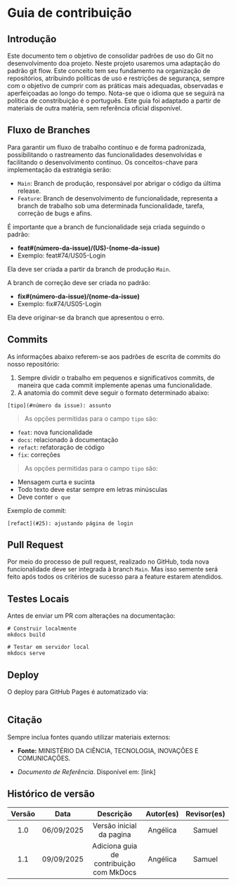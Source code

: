 # Guia de contribuição


## Introdução

Este documento tem o objetivo de consolidar padrões de uso do Git no desenvolvimento doa projeto. Neste projeto usaremos uma adaptação do padrão git flow. Este conceito tem seu fundamento na organização de repositórios, atribuindo políticas de uso e restrições de segurança, sempre com o objetivo de cumprir com as práticas mais adequadas, observadas e aperfeiçoadas ao longo do tempo. Nota-se que o idioma que se seguirá na política de constribuição é o português. Este guia foi adaptado a partir de materiais de outra matéria, sem referência oficial disponível.

## Fluxo de Branches

Para garantir um fluxo de trabalho contínuo e de forma padronizada, possibilitando o rastreamento das funcionalidades desenvolvidas e facilitando o desenvolvimento contínuo. Os conceitos-chave para implementação da estratégia serão:

- ```Main```: Branch de produção, responsável por abrigar o código da última release.
- ```Feature```: Branch de desenvolvimento de funcionalidade, representa a branch de trabalho sob uma determinada funcionalidade, tarefa, correção de bugs e afins.

É importante que a branch de funcionalidade seja criada seguindo o padrão:

- <b>feat#(número-da-issue)/(US)-(nome-da-issue)</b>
- Exemplo: feat#74/US05-Login

Ela deve ser criada a partir da branch de produção ```Main```.

A branch de correção deve ser criada no padrão:

- <b>fix#(número-da-issue)/(nome-da-issue)</b>
- Exemplo: fix#74/US05-Login

Ela deve originar-se da branch que apresentou o erro.

## Commits

As informações abaixo referem-se aos padrões de escrita de commits do nosso repositório:

1. Sempre dividir o trabalho em pequenos e significativos commits, de maneira que cada commit implemente apenas uma funcionalidade.
2. A anatomia do commit deve seguir o formato determinado abaixo:

```
[tipo](#número da issue): assunto 
```
> As opções permitidas para o campo ```tipo``` são:

- ```feat```: nova funcionalidade
- ```docs```: relacionado à documentação
- ```refact```: refatoração de código
- ```fix```: correções

> As opções permitidas para o campo ```tipo``` são:

- Mensagem curta e sucinta
- Todo texto deve estar sempre em letras minúsculas
- Deve conter ```o que```

Exemplo de commit: 
```
[refact](#25): ajustando página de login  
```

## Pull Request

Por meio do processo de pull request, realizado no GitHub, toda nova funcionalidade deve ser integrada à branch ```Main```. Mas isso semente será feito após todos os critérios de sucesso para a feature estarem atendidos.

## Testes Locais
Antes de enviar um PR com alterações na documentação:
```
# Construir localmente
mkdocs build

# Testar em servidor local
mkdocs serve

```

## Deploy
O deploy para GitHub Pages é automatizado via:

```mkdocs gh-deploy
```

## Citação
Sempre inclua fontes quando utilizar materiais externos:

- **Fonte:** MINISTÉRIO DA CIÊNCIA, TECNOLOGIA, INOVAÇÕES E COMUNICAÇÕES. 

- *Documento de Referência*. Disponível em: [link]


## Histórico de versão
| Versão | Data | Descrição | Autor(es)	 | Revisor(es)	 |
|:--:|:------------:|:-----------:|:----:| :----:|
|  1.0  |       06/09/2025       |       Versão inicial da pagina	      |   Angélica   |   Samuel   |
|  1.1  |       09/09/2025       |       Adiciona guia de contribuição com MkDocs	      |   Angélica   |   Samuel   |